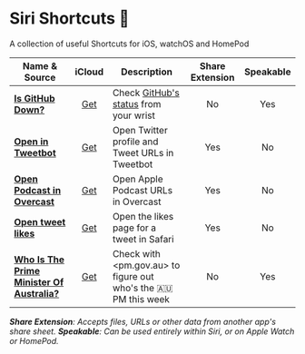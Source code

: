 # Siri Shortcuts 💬

A collection of useful Shortcuts for iOS, watchOS and HomePod

| Name & Source | iCloud | Description | Share Extension | Speakable |
| ------------- | :----: | ----------- | :-------------: | :-------: |
| **[Is GitHub Down?](Is%20GitHub%20Down%3F.shortcut)** | [Get](https://www.icloud.com/shortcuts/e79cc8d2a0ee49f99f0313c68b993de8) | Check [GitHub's status](https://status.github.com/) from your wrist | No | Yes |
| **[Open in Tweetbot](Open%20in%20Tweetbot.shortcut)** | [Get](https://www.icloud.com/shortcuts/009601fadefe49b7907be30f75bc77aa) | Open Twitter profile and Tweet URLs in Tweetbot | Yes | No |
| **[Open Podcast in Overcast](Open%20Podcast%20in%20Overcast.shortcut)** | [Get](https://www.icloud.com/shortcuts/8dd337a2077e4175b9dd589bdd4bf7b0) | Open Apple Podcast URLs in Overcast | Yes | No |
| **[Open tweet likes](Open%20tweeet%20likes.shortcut)** | [Get](https://www.icloud.com/shortcuts/285f5744efb4400c9a2505a0e0d119a5) | Open the likes page for a tweet in Safari | Yes | No |
| **[Who Is The Prime Minister Of Australia?](Who%20Is%20The%20Prime%20Minister%20Of%20Australia%3F.shortcut)** | [Get](https://www.icloud.com/shortcuts/958bdfebac554362af49509372d54d84) | Check with <pm.gov.au> to figure out who's the 🇦🇺 PM this week | No | Yes |

*__Share Extension__: Accepts files, URLs or other data from another app's share sheet. __Speakable__: Can be used entirely within Siri, or on Apple Watch or HomePod.*
